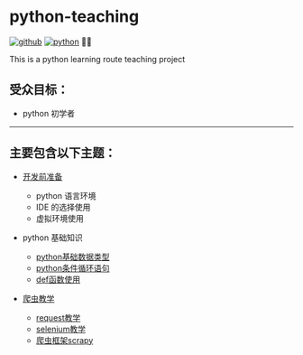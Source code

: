 # python-teaching

[![github](https://img.shields.io/badge/github-Terry-brightgreen.svg?style=social)](https://github.com/2218084076)
[![python](https://img.shields.io/badge/language-python-green.svg)](https://www.python.org/)
:rainbow_flag:

This is a python learning route teaching project

## 受众目标：

- python 初学者

---

## 主要包含以下主题：

- [开发前准备](docs/preparation.md)
    - python 语言环境
    - IDE 的选择使用
    - 虚拟环境使用
- python 基础知识
    - [python基础数据类型](docs/基本数据类型.md)
    - [python条件循环语句](docs/条件循环语句.md)
    - [def函数使用](docs/def函数教学.md)


- [爬虫教学](docs/爬虫教学.md)
    - [request教学](docs/requests_cralwers.md)
    - [selenium教学](docs/selenium_cralwers.md)
    - [爬虫框架scrapy](docs/scrapy_cralwers.md)
